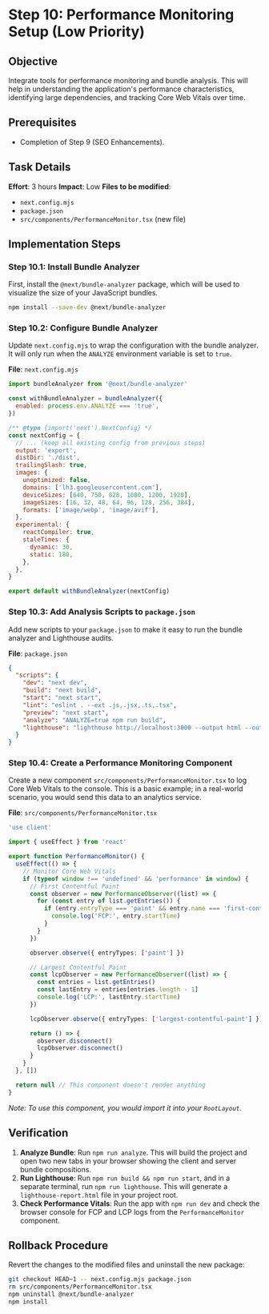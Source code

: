 # Step 10: Performance Monitoring Setup (Low Priority)

## Objective
Integrate tools for performance monitoring and bundle analysis. This will help in understanding the application's performance characteristics, identifying large dependencies, and tracking Core Web Vitals over time.

## Prerequisites
- Completion of Step 9 (SEO Enhancements).

## Task Details
**Effort**: 3 hours
**Impact**: Low
**Files to be modified**:
- `next.config.mjs`
- `package.json`
- `src/components/PerformanceMonitor.tsx` (new file)

## Implementation Steps

### Step 10.1: Install Bundle Analyzer

First, install the `@next/bundle-analyzer` package, which will be used to visualize the size of your JavaScript bundles.

```bash
npm install --save-dev @next/bundle-analyzer
```

### Step 10.2: Configure Bundle Analyzer

Update `next.config.mjs` to wrap the configuration with the bundle analyzer. It will only run when the `ANALYZE` environment variable is set to `true`.

**File**: `next.config.mjs`
```javascript
import bundleAnalyzer from '@next/bundle-analyzer'

const withBundleAnalyzer = bundleAnalyzer({
  enabled: process.env.ANALYZE === 'true',
})

/** @type {import('next').NextConfig} */
const nextConfig = {
  // ... (keep all existing config from previous steps)
  output: 'export',
  distDir: './dist',
  trailingSlash: true,
  images: {
    unoptimized: false,
    domains: ['lh3.googleusercontent.com'],
    deviceSizes: [640, 750, 828, 1080, 1200, 1920],
    imageSizes: [16, 32, 48, 64, 96, 128, 256, 384],
    formats: ['image/webp', 'image/avif'],
  },
  experimental: {
    reactCompiler: true,
    staleTimes: {
      dynamic: 30,
      static: 180,
    },
  },
}

export default withBundleAnalyzer(nextConfig)
```

### Step 10.3: Add Analysis Scripts to `package.json`

Add new scripts to your `package.json` to make it easy to run the bundle analyzer and Lighthouse audits.

**File**: `package.json`
```json
{
  "scripts": {
    "dev": "next dev",
    "build": "next build",
    "start": "next start",
    "lint": "eslint . --ext .js,.jsx,.ts,.tsx",
    "preview": "next start",
    "analyze": "ANALYZE=true npm run build",
    "lighthouse": "lighthouse http://localhost:3000 --output html --output-path ./lighthouse-report.html"
  }
}
```

### Step 10.4: Create a Performance Monitoring Component

Create a new component `src/components/PerformanceMonitor.tsx` to log Core Web Vitals to the console. This is a basic example; in a real-world scenario, you would send this data to an analytics service.

**File**: `src/components/PerformanceMonitor.tsx`
```typescript
'use client'

import { useEffect } from 'react'

export function PerformanceMonitor() {
  useEffect(() => {
    // Monitor Core Web Vitals
    if (typeof window !== 'undefined' && 'performance' in window) {
      // First Contentful Paint
      const observer = new PerformanceObserver((list) => {
        for (const entry of list.getEntries()) {
          if (entry.entryType === 'paint' && entry.name === 'first-contentful-paint') {
            console.log('FCP:', entry.startTime)
          }
        }
      })

      observer.observe({ entryTypes: ['paint'] })

      // Largest Contentful Paint
      const lcpObserver = new PerformanceObserver((list) => {
        const entries = list.getEntries()
        const lastEntry = entries[entries.length - 1]
        console.log('LCP:', lastEntry.startTime)
      })

      lcpObserver.observe({ entryTypes: ['largest-contentful-paint'] })

      return () => {
        observer.disconnect()
        lcpObserver.disconnect()
      }
    }
  }, [])

  return null // This component doesn't render anything
}
```
*Note: To use this component, you would import it into your `RootLayout`.*

## Verification
1.  **Analyze Bundle**: Run `npm run analyze`. This will build the project and open two new tabs in your browser showing the client and server bundle compositions.
2.  **Run Lighthouse**: Run `npm run build && npm run start`, and in a separate terminal, run `npm run lighthouse`. This will generate a `lighthouse-report.html` file in your project root.
3.  **Check Performance Vitals**: Run the app with `npm run dev` and check the browser console for FCP and LCP logs from the `PerformanceMonitor` component.

## Rollback Procedure
Revert the changes to the modified files and uninstall the new package:
```bash
git checkout HEAD~1 -- next.config.mjs package.json
rm src/components/PerformanceMonitor.tsx
npm uninstall @next/bundle-analyzer
npm install
